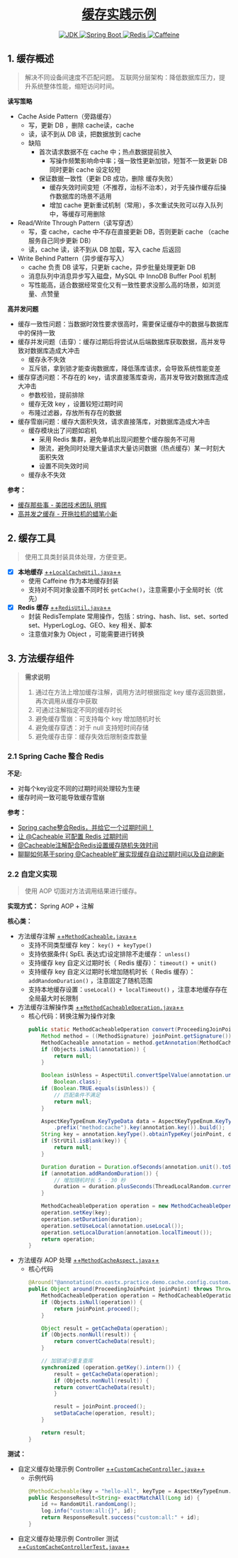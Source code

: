 <h1 align="center">
    <a href="https://github.com/EastX/java-practice-demos/tree/main/demo-cache">
        缓存实践示例
    </a>
</h1>

<p align="center">
    <a href="https://www.oracle.com/technetwork/java/javase/downloads/index.html">
        <img alt="JDK" src="https://img.shields.io/badge/JDK-1.8.0_201-e67621.svg"/>
    </a>
    <a href="https://docs.spring.io/spring-boot/docs/2.7.2/reference/html/">
        <img alt="Spring Boot" src="https://img.shields.io/badge/Spring Boot-2.7.2-6db33f.svg"/>
    </a>
    <a href="https://redis.io/">
        <img alt="Redis" src="https://img.shields.io/badge/Redis-6.0 lettuce-dc382c.svg"/>
    </a>
    <a href="https://github.com/ben-manes/caffeine">
        <img alt="Caffeine" src="https://img.shields.io/badge/Caffeine-2.9.3-6db33f.svg"/>
    </a>
</p>

## 1. 缓存概述
> 解决不同设备间速度不匹配问题。
> 互联网分层架构：降低数据库压力，提升系统整体性能，缩短访问时间。

**读写策略**
- Cache Aside Pattern（旁路缓存）
    - 写，更新 DB ，删除 cache读，cache
    - 读，读不到从 DB 读，把数据放到 cache
    - 缺陷
        - 首次请求数据不在 cache 中；热点数据提前放入
            - 写操作频繁影响命中率；强一致性更新加锁，短暂不一致更新 DB 同时更新 cache 设定较短
        - 保证数据一致性（更新 DB 成功，删除 缓存失败）
            - 缓存失效时间变短（不推荐，治标不治本），对于先操作缓存后操作数据库的场景不适用
            - 增加 cache 更新重试机制（常用），多次重试失败可以存入队列中，等缓存可用删除
- Read/Write Through Pattern（读写穿透）
    - 写，查 cache，cache 中不存在直接更新 DB，否则更新 cache （cache 服务自己同步更新 DB）
    - 读，cache 读，读不到从 DB 加载，写入 cache 后返回
- Write Behind Pattern（异步缓存写入）
    - cache 负责 DB 读写，只更新 cache，异步批量处理更新 DB
    - 消息队列中消息异步写入磁盘，MySQL 中 InnoDB Buffer Pool 机制
    - 写性能高，适合数据经常变化又有一致性要求没那么高的场景，如浏览量、点赞量

**高并发问题**
- 缓存一致性问题：当数据时效性要求很高时，需要保证缓存中的数据与数据库中的保持一致
- 缓存并发问题（击穿）：缓存过期后将尝试从后端数据库获取数据，高并发导致对数据库造成大冲击
    - 缓存永不失效
    - 互斥锁，拿到锁才能查询数据库，降低落库请求，会导致系统性能变差
- 缓存穿透问题：不存在的 key，请求直接落库查询，高并发导致对数据库造成大冲击
    - 参数校验，提前排除
    - 缓存无效 key ，设置较短过期时间
    - 布隆过滤器，存放所有存在的数据
- 缓存雪崩问题：缓存大面积失效，请求直接落库，对数据库造成大冲击
    - 缓存模块出了问题如宕机
        - 采用 Redis 集群，避免单机出现问题整个缓存服务不可用
        - 限流，避免同时处理大量请求大量访问数据（热点缓存）某一时刻大面积失效
        - 设置不同失效时间
    - 缓存永不失效

**参考：**
- [缓存那些事 - 美团技术团队 明辉](https://tech.meituan.com/2017/03/17/cache-about.html)
- [高并发之缓存 - 开拖拉机的蜡笔小新](https://www.cnblogs.com/xiangkejin/p/9277693.html)

## 2. 缓存工具
> 使用工具类封装具体处理，方便变更。

- [x] **本地缓存** [++`LocalCacheUtil.java`++](./src/main/java/cn/eastx/practice/demo/cache/util/LocalCacheUtil.java)
    - 使用 Caffeine 作为本地缓存封装
    - 支持对不同对象设置不同时长 `getCache()`，注意需要小于全局时长（优先）
- [x] **Redis 缓存** [++`RedisUtil.java`++](./src/main/java/cn/eastx/practice/demo/cache/util/RedisUtil.java)
    - 封装 RedisTemplate 常用操作，包括：string、hash、list、set、sorted set、HyperLogLog、GEO、key 相关、脚本
    - 注意值对象为 Object ，可能需要进行转换

## 3. 方法缓存组件
> **需求说明**
> 1. 通过在方法上增加缓存注解，调用方法时根据指定 key 缓存返回数据，再次调用从缓存中获取
> 2. 可通过注解指定不同的缓存时长
> 3. 避免缓存雪崩：可支持每个 key 增加随机时长
> 4. 避免缓存穿透：对于 null 支持短时间存储
> 5. 避免缓存击穿：缓存失效后限制查库数量

### 2.1 Spring Cache 整合 Redis

**不足:**
- 对每个key设定不同的过期时间处理较为生硬
- 缓存时间一致可能导致缓存雪崩

**参考：**
- [Spring cache整合Redis，并给它一个过期时间！](https://zhuanlan.zhihu.com/p/138295935)
- [让 @Cacheable 可配置 Redis 过期时间](https://juejin.cn/post/7062155187200196644)
- [@Cacheable注解配合Redis设置缓存随机失效时间](https://blog.csdn.net/yang_wen_wu/article/details/120348727)
- [聊聊如何基于spring @Cacheable扩展实现缓存自动过期时间以及自动刷新](https://mp.weixin.qq.com/s/zzJH-enXlLZovV8h0RCR6Q)

### 2.2 自定义实现
> 使用 AOP 切面对方法调用结果进行缓存。

**实现方式：** Spring AOP + 注解

**核心类：**
- 方法缓存注解 [++`MethodCacheable.java`++](./src/main/java/cn/eastx/practice/demo/cache/config/custom/MethodCacheable.java)
    - 支持不同类型缓存 key： `key() + keyType()`
    - 支持依据条件( SpEL 表达式)设定排除不走缓存： `unless()`
    - 支持缓存 key 自定义过期时长（ Redis 缓存）： `timeout() + unit()`
    - 支持缓存 key 自定义过期时长增加随机时长（ Redis 缓存）： `addRandomDuration()` ，注意固定了随机范围
    - 支持本地缓存设置：`useLocal() + localTimeout()` ，注意本地缓存存在全局最大时长限制
- 方法缓存注解操作类 [++`MethodCacheableOperation.java`++](./src/main/java/cn/eastx/practice/demo/cache/config/custom/MethodCacheableOperation.java)
    - 核心代码：转换注解为操作对象
        ```java
        public static MethodCacheableOperation convert(ProceedingJoinPoint joinPoint) {
            Method method = ((MethodSignature) joinPoint.getSignature()).getMethod();
            MethodCacheable annotation = method.getAnnotation(MethodCacheable.class);
            if (Objects.isNull(annotation)) {
                return null;
            }
        
            Boolean isUnless = AspectUtil.convertSpelValue(annotation.unless(), joinPoint,
                Boolean.class);
            if (Boolean.TRUE.equals(isUnless)) {
                // 匹配条件不满足
                return null;
            }
        
            AspectKeyTypeEnum.KeyTypeData data = AspectKeyTypeEnum.KeyTypeData.builder()
                .prefix("method:cache").key(annotation.key()).build();
            String key = annotation.keyType().obtainTypeKey(joinPoint, data);
            if (StrUtil.isBlank(key)) {
                return null;
            }
        
            Duration duration = Duration.ofSeconds(annotation.unit().toSeconds(annotation.timeout()));
            if (annotation.addRandomDuration()) {
                // 增加随机时长 5 - 30 秒
                duration = duration.plusSeconds(ThreadLocalRandom.current().nextInt(5, 30));
            }
        
            MethodCacheableOperation operation = new MethodCacheableOperation();
            operation.setKey(key);
            operation.setDuration(duration);
            operation.setUseLocal(annotation.useLocal());
            operation.setLocalDuration(annotation.localTimeout());
            return operation;
        }
        ```
- 方法缓存 AOP 处理 [++`MethodCacheAspect.java`++](./src/main/java/cn/eastx/practice/demo/cache/config/custom/MethodCacheAspect.java)
    - 核心代码
        ```java
        @Around("@annotation(cn.eastx.practice.demo.cache.config.custom.MethodCacheable)")
        public Object around(ProceedingJoinPoint joinPoint) throws Throwable {
            MethodCacheableOperation operation = MethodCacheableOperation.convert(joinPoint);
            if (Objects.isNull(operation)) {
                return joinPoint.proceed();
            }
        
            Object result = getCacheData(operation);
            if (Objects.nonNull(result)) {
                return convertCacheData(result);
            }
        
            // 加锁减少重复查库
            synchronized (operation.getKey().intern()) {
                result = getCacheData(operation);
                if (Objects.nonNull(result)) {
                return convertCacheData(result);
                }
        
                result = joinPoint.proceed();
                setDataCache(operation, result);
            }
        
            return result;
        }
        ```

**测试：**
- 自定义缓存处理示例 Controller [++`CustomCacheController.java`++](./src/main/java/cn/eastx/practice/demo/cache/controller/CustomCacheController.java)
    - 示例代码
        ```java
        @MethodCacheable(key = "hello-all", keyType = AspectKeyTypeEnum.DEFAULT, unless = "${#id<0}", timeout = 300, unit = TimeUnit.SECONDS, addRandomDuration = false, useLocal = true, localTimeout = 60)
        public ResponseResult<String> exactMatchAll(Long id) {
            id += RandomUtil.randomLong();
            log.info("custom:all:{}", id);
            return ResponseResult.success("custom:all:" + id);
        }
        ```
- 自定义缓存处理示例 Controller 测试 [++`CustomCacheControllerTest.java`++](./src/test/java/cn/eastx/practice/demo/cache/controller/CustomCacheControllerTest.java)

